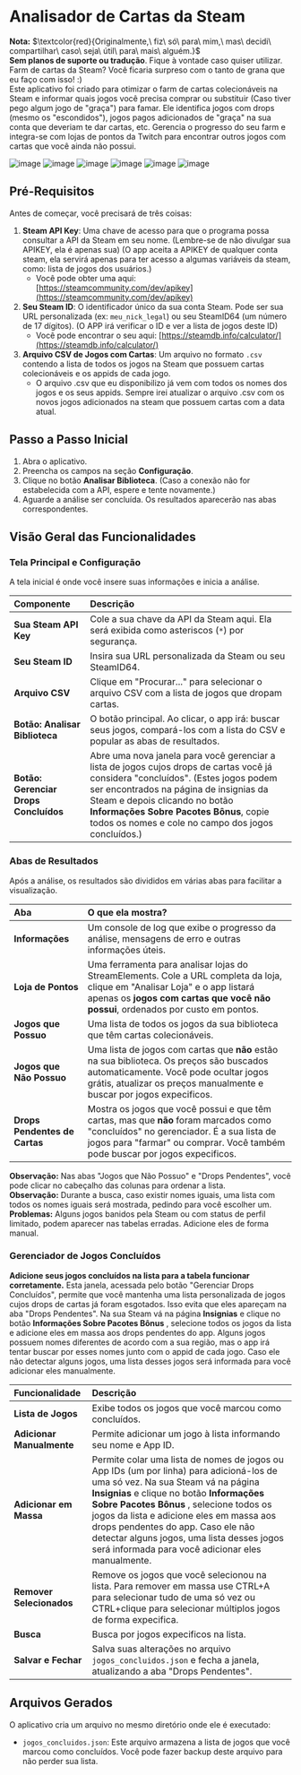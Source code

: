 # Analisador de Cartas da Steam

**Nota:** $\textcolor{red}{Originalmente,\ fiz\ só\ para\ mim,\ mas\ decidi\ compartilhar\ caso\ seja\ útil\ para\ mais\ alguém.}$ <br>**Sem planos de suporte ou tradução**. Fique à vontade caso quiser utilizar.<br>
Farm de cartas da Steam? Você ficaria surpreso com o tanto de grana que eu faço com isso! :)<br>
Este aplicativo foi criado para otimizar o farm de cartas colecionáveis na Steam e informar quais jogos você precisa comprar ou substituir (Caso tiver pego algum jogo de "graça") para famar. Ele identifica jogos com drops (mesmo os "escondidos"), jogos pagos adicionados de "graça" na sua conta que deveriam te dar cartas, etc. Gerencia o progresso do seu farm e integra-se com lojas de pontos da Twitch para encontrar outros jogos com cartas que você ainda não possui.<br>

![image](https://github.com/user-attachments/assets/3a61bb45-a24b-4893-9728-0a68a7349391)
![image](https://github.com/user-attachments/assets/f38e2715-fc4f-4f06-8492-20f3b81208cf)
![image](https://github.com/user-attachments/assets/d43ddeb1-fad9-431c-b577-37debbebaa6c)
![image](https://github.com/user-attachments/assets/b6b2b0cb-84f3-49ea-be51-8771ba02f650)
![image](https://github.com/user-attachments/assets/08fa298a-21e1-47c0-a911-1a941a23fc75)
![image](https://github.com/user-attachments/assets/beecd948-19fc-4095-959d-33a62d4ac7e0)

## Pré-Requisitos

Antes de começar, você precisará de três coisas:

1.  **Steam API Key**: Uma chave de acesso para que o programa possa consultar a API da Steam em seu nome. (Lembre-se de não divulgar sua APIKEY, ela é apenas sua) (O app aceita a APIKEY de qualquer conta steam, ela servirá apenas para ter acesso a algumas variáveis da steam, como: lista de jogos dos usuários.)
    *   Você pode obter uma aqui: [https://steamcommunity.com/dev/apikey](https://steamcommunity.com/dev/apikey)
2.  **Seu Steam ID**: O identificador único da sua conta Steam. Pode ser sua URL personalizada (ex: `meu_nick_legal`) ou seu SteamID64 (um número de 17 dígitos). (O APP irá verificar o ID e ver a lista de jogos deste ID)
    *   Você pode encontrar o seu aqui: [https://steamdb.info/calculator/](https://steamdb.info/calculator/)
3.  **Arquivo CSV de Jogos com Cartas**: Um arquivo no formato `.csv` contendo a lista de todos os jogos na Steam que possuem cartas colecionáveis e os appids de cada jogo.
    *   O arquivo .csv que eu disponibilizo já vem com todos os nomes dos jogos e os seus appids. Sempre irei atualizar o arquivo .csv com os novos jogos adicionados na steam que possuem cartas com a data atual.

## Passo a Passo Inicial

1.  Abra o aplicativo.
2.  Preencha os campos na seção **Configuração**.
3.  Clique no botão **Analisar Biblioteca**. (Caso a conexão não for estabelecida com a API, espere e tente novamente.)
4.  Aguarde a análise ser concluída. Os resultados aparecerão nas abas correspondentes.

## Visão Geral das Funcionalidades

### Tela Principal e Configuração

A tela inicial é onde você insere suas informações e inicia a análise.

| Componente | Descrição |
| :--- | :--- |
| **Sua Steam API Key** | Cole a sua chave da API da Steam aqui. Ela será exibida como asteriscos (`*`) por segurança. |
| **Seu Steam ID** | Insira sua URL personalizada da Steam ou seu SteamID64. |
| **Arquivo CSV** | Clique em "Procurar..." para selecionar o arquivo CSV com a lista de jogos que dropam cartas. |
| **Botão: Analisar Biblioteca** | O botão principal. Ao clicar, o app irá: buscar seus jogos, compará-los com a lista do CSV e popular as abas de resultados. |
| **Botão: Gerenciar Drops Concluídos** | Abre uma nova janela para você gerenciar a lista de jogos cujos drops de cartas você já considera "concluídos". (Estes jogos podem ser encontrados na página de insignias da Steam e depois clicando no botão **Informações Sobre Pacotes Bônus**, copie todos os nomes e cole no campo dos jogos concluídos.) |

### Abas de Resultados

Após a análise, os resultados são divididos em várias abas para facilitar a visualização.

| Aba | O que ela mostra? |
| :--- | :--- |
| **Informações** | Um console de log que exibe o progresso da análise, mensagens de erro e outras informações úteis. |
| **Loja de Pontos** | Uma ferramenta para analisar lojas do StreamElements. Cole a URL completa da loja, clique em "Analisar Loja" e o app listará apenas os **jogos com cartas que você não possui**, ordenados por custo em pontos. |
| **Jogos que Possuo** | Uma lista de todos os jogos da sua biblioteca que têm cartas colecionáveis. |
| **Jogos que Não Possuo** | Uma lista de jogos com cartas que **não** estão na sua biblioteca. Os preços são buscados automaticamente. Você pode ocultar jogos grátis, atualizar os preços manualmente e buscar por jogos expecificos. |
| **Drops Pendentes de Cartas** | Mostra os jogos que você possui e que têm cartas, mas que **não** foram marcados como "concluídos" no gerenciador. É a sua lista de jogos para "farmar" ou comprar. Você também pode buscar por jogos expecificos. |

**Observação:** Nas abas "Jogos que Não Possuo" e "Drops Pendentes", você pode clicar no cabeçalho das colunas para ordenar a lista.<br>
**Observação:** Durante a busca, caso existir nomes iguais, uma lista com todos os nomes iguais será mostrada, pedindo para você escolher um.<br>
**Problemas:** Alguns jogos banidos pela Steam ou com status de perfil limitado, podem aparecer nas tabelas erradas. Adicione eles de forma manual.

### Gerenciador de Jogos Concluídos

**Adicione seus jogos concluídos na lista para a tabela funcionar corretamente.**
Esta janela, acessada pelo botão "Gerenciar Drops Concluídos", permite que você mantenha uma lista personalizada de jogos cujos drops de cartas já foram esgotados. Isso evita que eles apareçam na aba "Drops Pendentes".
Na sua Steam vá na página **Insignias** e clique no botão **Informações Sobre Pacotes Bônus** , selecione todos os jogos da lista e adicione eles em massa aos drops pendentes do app.
Alguns jogos possuem nomes diferentes de acordo com a sua região, mas o app irá tentar buscar por esses nomes junto com o appid de cada jogo.
Caso ele não detectar alguns jogos, uma lista desses jogos será informada para você adicionar eles manualmente.

| Funcionalidade | Descrição |
| :--- | :--- |
| **Lista de Jogos** | Exibe todos os jogos que você marcou como concluídos. |
| **Adicionar Manualmente** | Permite adicionar um jogo à lista informando seu nome e App ID. |
| **Adicionar em Massa** | Permite colar uma lista de nomes de jogos ou App IDs (um por linha) para adicioná-los de uma só vez. Na sua Steam vá na página **Insignias** e clique no botão **Informações Sobre Pacotes Bônus** , selecione todos os jogos da lista e adicione eles em massa aos drops pendentes do app. Caso ele não detectar alguns jogos, uma lista desses jogos será informada para você adicionar eles manualmente. |
| **Remover Selecionados** | Remove os jogos que você selecionou na lista. Para remover em massa use CTRL+A para selecionar tudo de uma só vez ou CTRL+clique para selecionar múltiplos jogos de forma expecifica. |
| **Busca** | Busca por jogos expecificos na lista. |
| **Salvar e Fechar** | Salva suas alterações no arquivo `jogos_concluidos.json` e fecha a janela, atualizando a aba "Drops Pendentes". |

## Arquivos Gerados

O aplicativo cria um arquivo no mesmo diretório onde ele é executado:

*   `jogos_concluidos.json`: Este arquivo armazena a lista de jogos que você marcou como concluídos. Você pode fazer backup deste arquivo para não perder sua lista.
